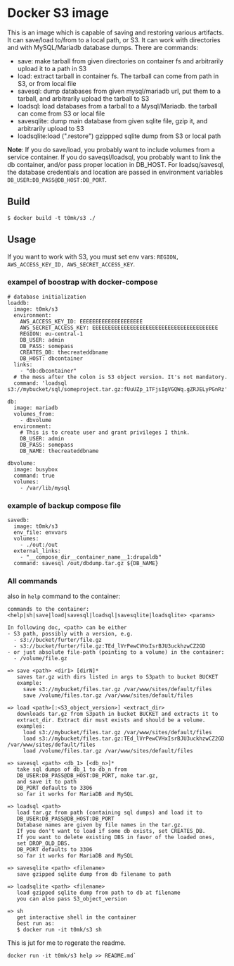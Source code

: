 # Docker S3 image

This is an image which is capable of saving and restoring various artifacts. It can save/load to/from to a local path, or S3. It can work with directories and with MySQL/Mariadb database dumps. There are commands:

- save: make tarball from given directories on container fs and arbitrarily upload it to a path in S3
- load: extract tarball in container fs. The tarball can come from path in S3, or from local file
- savesql: dump databases from given mysql/mariadb url, put them to a tarball, and arbitrarily upload the tarball to S3
- loadsql: load databases from a tarball to a Mysql/Mariadb. the tarball can come from S3 or local file
- savesqlite: dump main database from given sqlite file, gzip it, and arbitrarily upload to S3
- loadsqlite:load (".restore") gzippped sqlite dump from S3 or local path

**Note**: If you do save/load, you probably want to include volumes from a service container. If you do saveqsl/loadsql, you probably want to link the db container, and/or pass proper location in DB_HOST. For loadsq/savesql, the database credentials and location are passed in environment variables `DB_USER:DB_PASS@DB_HOST:DB_PORT`.

## Build

```
$ docker build -t t0mk/s3 ./
```

## Usage

If you want to work with S3, you must set env vars: `REGION, AWS_ACCESS_KEY_ID, AWS_SECRET_ACCESS_KEY`.

### exampel of boostrap with docker-compose

```
# database initialization
loaddb:
  image: t0mk/s3
  environment:
    AWS_ACCESS_KEY_ID: EEEEEEEEEEEEEEEEEEEE
    AWS_SECRET_ACCESS_KEY: EEEEEEEEEEEEEEEEEEEEEEEEEEEEEEEEEEEEEEEE
    REGION: eu-central-1
    DB_USER: admin
    DB_PASS: somepass
    CREATES_DB: thecreateddbname
    DB_HOST: dbcontainer
  links:
    - "db:dbcontainer"
  # the mess after the colon is S3 object version. It's not mandatory.
  command: 'loadsql s3://mybucket/sql/someproject.tar.gz:fUuUZp_1TFjsIgVGQWq.gZRJELyPGnRz'

db:
  image: mariadb
  volumes_from:
    - dbvolume
  environment:
    # This is to create user and grant privileges I think.
    DB_USER: admin
    DB_PASS: somepass
    DB_NAME: thecreateddbname

dbvolume:
  image: busybox
  command: true
  volumes:
    - /var/lib/mysql

```

### example of backup compose file

```
savedb:
  image: t0mk/s3
  env_file: envvars
  volumes:
    - ./out:/out
  external_links:
    - "__compose_dir__container_name__1:drupaldb"
  command: savesql /out/dbdump.tar.gz ${DB_NAME}
```


### All commands


also in `help` command to the container:

```
commands to the container:
<help|sh|save|load|savesql|loadsql|savesqlite|loadsqlite> <params>

In following doc, <path> can be either
- S3 path, possibly with a version, e.g.
  - s3://bucket/furter/file.gz
  - s3://bucket/furter/file.gz:TEd_lVrPewCVHxIsrBJU3uckhzwCZ2GD
- or just absolute file-path (pointing to a volume) in the container:
  - /volume/file.gz

=> save <path> <dir1> [dirN]*
   saves tar.gz with dirs listed in args to S3path to bucket BUCKET
   example: 
     save s3://mybucket/files.tar.gz /var/www/sites/default/files
     save /volume/files.tar.gz /var/www/sites/default/files

=> load <path>[:<S3_object_version>] <extract_dir>
   downloads tar.gz from S3path in bucket BUCKET and extracts it to
   extract_dir. Extract dir must exists and should be a volume.
   examples:
     load s3://mybucket/files.tar.gz /var/www/sites/default/files
     load s3://mybucket/files.tar.gz:TEd_lVrPewCVHxIsrBJU3uckhzwCZ2GD /var/www/sites/default/files
     load /volume/files.tar.gz /var/www/sites/default/files

=> savesql <path> <db_1> [<db_n>]*
   take sql dumps of db_1 to db_n from 
   DB_USER:DB_PASS@DB_HOST:DB_PORT, make tar.gz, 
   and save it to path
   DB_PORT defaults to 3306
   so far it works for MariaDB and MySQL

=> loadsql <path>
   load tar.gz from path (containing sql dumps) and load it to
   DB_USER:DB_PASS@DB_HOST:DB_PORT
   Database names are given by file names in the tar.gz.
   If you don't want to load if some db exists, set CREATES_DB.
   If you want to delete existing DBS in favor of the loaded ones,
   set DROP_OLD_DBS.
   DB_PORT defaults to 3306
   so far it works for MariaDB and MySQL

=> savesqlite <path> <filename>
   save gzipped sqlite dump from db filename to path

=> loadsqlite <path> <filename>
   load gzipped sqlite dump from path to db at filename
   you can also pass S3_object_version

=> sh
   get interactive shell in the container
   best run as:
   $ docker run -it t0mk/s3 sh
```

This is jut for me to regerate the readme.

```
docker run -it t0mk/s3 help >> README.md`
```

